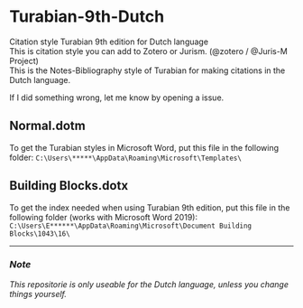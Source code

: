 # Turabian-9th-Dutch
Citation style Turabian 9th edition for Dutch language </br>
This is citation style you can add to Zotero or Jurism. (@zotero / @Juris-M Project)  </br>
This is the Notes-Bibliography style of Turabian for making citations in the Dutch language. </p>
If I did something wrong, let me know by opening a issue.

## Normal.dotm
To get the Turabian styles in Microsoft Word, put this file in the following folder: `C:\Users\*****\AppData\Roaming\Microsoft\Templates\`

## Building Blocks.dotx
To get the index needed when using Turabian 9th edition, put this file in the following folder (works with Microsoft Word 2019): `C:\Users\E******\AppData\Roaming\Microsoft\Document Building Blocks\1043\16\`

***
### *Note*
*This repositorie is only useable for the Dutch language, unless you change things yourself.*

